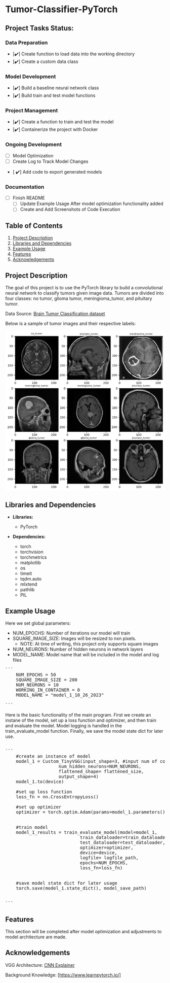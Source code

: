 # Tumor-Classifier-PyTorch

## Project Tasks Status: 

### Data Preparation
- [:heavy_check_mark:] Create function to load data into the working directory
- [:heavy_check_mark:] Create a custom data class

### Model Development
- [:heavy_check_mark:] Build a baseline neural network class
- [:heavy_check_mark:] Build train and test model functions

### Project Management
- [:heavy_check_mark:] Create a function to train and test the model
- [:heavy_check_mark:] Containerize the project with Docker

### Ongoing Development
- [ ] Model Optimization
- [ ] Create Log to Track Model Changes
- [ :heavy_check_mark:] Add code to export generated models

### Documentation
- [ ] Finish README
    - [ ] Update Example Usage After model optimization functionality added
    - [ ] Create and Add Screenshots of Code Execution

## Table of Contents

1. [ Project Description](#project-description)
2. [ Libraries and Dependencies](#lib&dep)
3. [ Example Usage](#ex-use) 
4. [ Features](#features)
5. [ Acknowledgements](#ack)


<a name="project-description"></a>
## Project Description

The goal of this project is to use the PyTorch library to build a convolutional neural network to classify tumors given image data. Tumors are divided into four classes: no tumor, glioma tumor, meningioma_tumor, and pituitary tumor.

Data Source: [Brain Tumor Classification dataset](https://www.kaggle.com/datasets/prathamgrover/brain-tumor-classification)

Below is a sample of tumor images and their respective labels:

![Sample Image](./images/sample_images.png)

<a name="lib&dep"></a>
## Libraries and Dependencies

- **Libraries:**
  - PyTorch

- **Dependencies:**
  - torch
  - torchvision
  - torchmetrics
  - matplotlib
  - os
  - timeit
  - tqdm.auto
  - mlxtend
  - pathlib
  - PIL

<a name="ex-use"></a>
## Example Usage

Here we set global parameters:

- NUM_EPOCHS: Number of iterations our model will train
- SQUARE_IMAGE_SIZE: Images will be resized to nxn pixels. 
  - NOTE: At time of writing, this project only supports square images
- NUM_NEURONS: Number of hidden neurons in network layers
- MODEL_NAME: Model name that will be included in the model and log files

<pre>
```
    NUM_EPOCHS = 50
    SQUARE_IMAGE_SIZE = 200
    NUM_NEURONS = 10
    WORKING_IN_CONTAINER = 0
    MODEL_NAME = "model_1_10_26_2023"

```
</pre>

Here is the basic functionality of the main program. First we create an instane of the model, set up a
loss function and optimizer, and then train and evaluate the model. Model logging is handled in the 
train_evaluate_model function. Finally, we save the model state dict for later use.

<pre>

```
    #create an instance of model
    model_1 = Custom_TinyVGG(input_shape=3, #input num of color channels 1 for greyscale, 3 for RGB
                    num_hidden_neurons=NUM_NEURONS, 
                    flattened_shape= flattened_size,
                    output_shape=4)
    model_1.to(device)

    #set up loss function
    loss_fn = nn.CrossEntropyLoss()

    #set up optimizer
    optimizer = torch.optim.Adam(params=model_1.parameters(), lr=0.001)


    #train model
    model_1_results = train_evaluate_model(model=model_1, 
                            train_dataloader=train_dataloader,
                            test_dataloader=test_dataloader,
                            optimizer=optimizer,
                            device=device,
                            logfile= logfile_path,
                            epochs=NUM_EPOCHS,
                            loss_fn=loss_fn)

    
    #save model state dict for later usage
    torch.save(model_1.state_dict(), model_save_path)


```
</pre>


<a name="features"></a>
## Features

This section will be completed after model optimization and adjustments to model architecture are made. 


<a name="ack"></a>
## Acknowledgements
VGG Architecture: [CNN Explainer](https://poloclub.github.io/cnn-explainer/)

Background Knowledge: [https://www.learnpytorch.io/]



